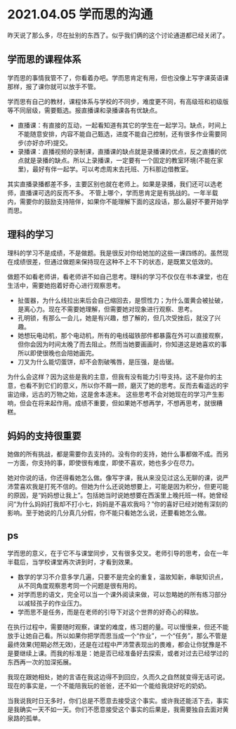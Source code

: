 # 2021.04.05 学而思的沟通

昨天说了那么多，尽在扯别的东西了。似乎我们俩的这个讨论通道都已经关闭了。

## 学而思的课程体系

学而思的事情我管不了，你看着办吧。学而思肯定有用，但也没像上写字课英语课那样，报了课你就可以放手不管。

学而思有自己的教材，课程体系与学校的不同步，难度更不同，有高级班和初级版等不同层级，需要甄选。报直播课和录播课各有优缺点。
- 直播课：有直接的互动，一起看知道有其它的学生在一起学习。缺点，时间上不能随意安排，内容不能自己甄选，进度不能自己控制，还有很多作业需要同步(亦好亦坏)提交。
- 录播课：直播视频的录制课，直播课的缺点就是录播课的优点，反之直播的优点就是录播的缺点。所以上录播课，一定要有一个固定的教室环境(不能在家里)，最好有伴一起学。可以考虑周末去托班、万科那边借教室。

其实直播录播都差不多，主要区别也就在老师上。如果是录播，我们还可以选老师，直播课可选的反而不多。
不管上哪个，学而思肯定是有挑战的。一年半载内，需要你的鼓励支持陪伴，如果你不能理解下面的这段话，那么最好不要开始学而思。

## 理科的学习

理科的学习不是成绩，不是做题。我是很反对你给她加的这些一课四练的。虽然现在成绩很差，但通过做题来保持现在这种不上不下的状态，是既累又低效的。

做题不如看老师讲，看老师讲不如自己思考。理科的学习不仅仅在书本课堂，也在生活中，需要她抱着好奇心进行观察思考。
- 扯蛋器，为什么线拉出来后会自己缩回去，是惯性力；为什么蛋黄会被扯破，是离心力。现在不需要她理解，但需要她对现象进行观察、思考。
- 孔明锁，有那么一会儿，她是有兴趣，想了解的，但几次受挫后，就没了兴趣。
- 她想玩电动机，那个电动机，所有的电线磁铁部件都暴露在外可以直接观察，但你会因为时间太晚了而去阻止。然而当她要画画时，你知道这是她喜欢的事所以即使很晚也会陪她画完。
- 刀叉为什么能切蛋饼，却不会割破嘴唇，是压强，是齿锯。

为什么会这样？因为这些是我的主意，但我有没有能力引导支持。这不是你的主意，也看不到它们的意义，所以你不屑一顾，磨灭了她的思考。反而去看遥远的宇宙边缘，远古的万物之始，这是舍本逐末。
这些思考不会对她现在的学习产生影响，但会在将来起作用。成绩不重要，但如果她不想再学，不想再思考，就很糟糕。

## 妈妈的支持很重要
她做的所有挑战，都是需要你去支持的。没有你的支持，她什么事都做不成。而另一方面，你支持的事，即使很有难度，即使不喜欢，她也多少在尽力。

她对你说的话，你还得看她怎么做。像写字课，我从来没见过这么无聊的课，说严沛萱喜欢我是打死不信的。但她为什么还说她想要上，可能是因为积分，但更可能的原因，是“妈妈想让我上”。包括她当时说她想要在西溪里上晚托班一样。她曾经问“为什么妈妈打我却不打小七，妈妈是不喜欢我吗？”你的喜好已经对她有深刻的影响。至于她说的几分真几分假，你不能只看她怎么说，还要看她怎么做。

## ps
学而思的意义，在于它不与课堂同步，又有很多交叉。老师引导的思考，会在一年半载后，当学校课堂再次讲到时，才看到效果。

- 数学的学习不介意多学几遍，只要不是完全的重复，温故知新，串联知识点，从不同角度观察思考同一个问题是很有用的。
- 对学而思的语文，完全可以当一个课外阅读来做，可以忽略她的所有练习部分以减轻孩子的作业压力。
- 学而思不是任务，而是在老师的引导下对这个世界的好奇心的释放。

在执行过程中，需要随时观察，课堂的难度，练习题的量。可以慢慢来，但还不能放手让她自己看。所以如果你把学而思当成一个“作业”，一个“任务”，那么不管是最终效果(短期必然无效)，还是在过程中严沛萱表现出的畏难，都会让你犹豫是不是要继续上课。而我的标准是：她是否已经准备好去探索，或者对过去已经学过的东西再一次的加深拓展。

我现在跟她相处，她的言语在我这边得不到回应，久而久之自然就变得无话可说。现在的事实是，一个不能陪我玩的爸爸，还不如一个能给我烧好吃的奶奶。

当我说我时日无多时，你们总是不愿意去接受这个事实。或许我还能活下去，事实是我确实一天不如一天。你们不愿意接受这个事实的后果是，我需要独自去面对黄泉路的孤单。